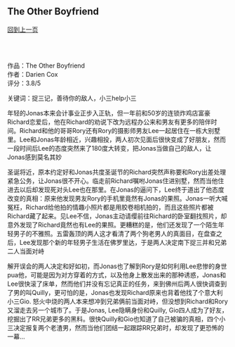 ## The Other Boyfriend
[回到上一页](https://boheme13.github.io/books/)  &nbsp;&nbsp;

<br>
<br>


作品：The Other Boyfriend<br>
作者：Darien Cox<br>
评分：3.8/5<br>

关键词：捉三记，善待你的敌人，小三help小三

年轻的Jonas本来会计事业正步入正轨，但一年前和50岁的连锁炸鸡店富豪Richard恋爱后，他在Richard的劝说下改为远程办公来和男友有更多的陪伴时间。Richard和他的哥哥Rory还有Rory的摄影师男友Lee一起居住在一栋大别墅里。Lee和Jonas年龄相近，兴趣相投，两人初次见面后很快变成了好朋友，然而一段时间后Lee的态度突然来了180度大转变，把Jonas当做自己的敌人，让Jonas感到莫名其妙

圣诞将近，原本约定好和Jonas共度圣诞节的Richard突然声称要和Rory出差处理紧急公务，让Jonas很不开心。临走前Richard嘱咐Jonas住进别墅，然而当他住进去以后却发现死对头Lee也在那里。在Jonas的逼问下，Lee终于道出了他态度改变的真相：原来他发现男友Rory的手机里竟然有Jonas的果照。Jonas一听大喊冤枉，Richard给他拍的情趣小照片都是用胶卷相机拍的，而且这些照片都被Richard藏了起来。见Lee不信，Jonas主动请缨前往Richard的卧室翻找照片，却意外发现了Richard竟然也有Lee的果照。更糟糕的是，他们还发现了一个陌生年轻男子的不雅照。五雷轰顶的两人这才看清了两个狗老男人的真面目，在盘查之后，Lee发现那个新的年轻男子生活在佛罗里达，于是两人决定南下捉三并和兄弟二人当面对峙

解开误会的两人决定和好如初，而Jonas也了解到Rory是如何利用Lee悲惨的身世pua他，可能是因为对方穿着的方式，以及他身上散发出来的那种诱惑，Jonas和Lee很快滚了床单，然而他们并没有忘记真正的任务，来到佛州后两人很快调查到了男的叫Quilly，更可怕的是，Jonas也发现Richard原来也背着他找了个意大利小三Gio. 怒火中烧的两人本来想冲到兄弟俩前当面对峙，但没想到Richard和Rory又溜走去另一个城市了。于是Jonas, Lee隐瞒身份和Quilly, Gio四人成为了好友，挖掘出了RR兄弟更多的黑料。很快Quilly和Gio也知道了自己被骗的真相，四个小三决定报复两个老渣男，然而当他们团结一起跟踪RR兄弟时，却发现了更恐怖的一幕…